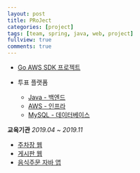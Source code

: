 ```yaml
---
layout: post
title: PRoJect
categories: [project]
tags: [team, spring, java, web, project]
fullview: true
comments: true
---
```


- [Go AWS SDK 프로젝트](doc_goproject)

- 투표 플랫폼
	- [Java - 백엔드]()
	- [AWS - 인프라]()
	- [MySQL - 데이터베이스]()

**교육기관** <i>2019.04 ~ 2019.11</i>
- [주차장 웹](parking)
- [게시판 웹](developmental)
- [음식주문 자바 앱](food)
